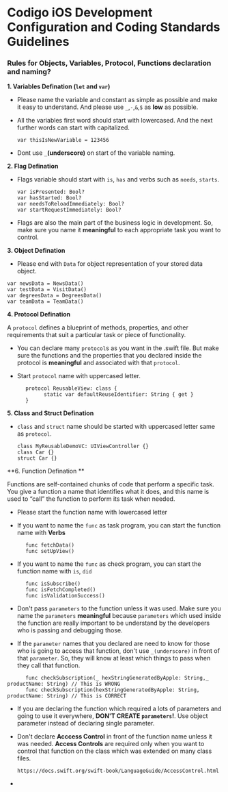 # Codigo iOS Development Configuration and Coding Standards Guidelines

### Rules for Objects, Variables, Protocol, Functions declaration and naming? 

**1. Variables Defination (`let` and `var`)**

- Please name the variable and constant as simple as possible and make it easy to understand. And please use `_`,`-`,`&`,`$` as **low** as possible.

- All the variables first word should start with lowercased. And the next further words can start with capitalized.

      var thisIsNewVariable = 123456

- Dont use `_`**(underscore)** on start of the variable naming.


**2. Flag Defination**

- Flags variable should start with `is`, `has` and verbs such as `needs`, `starts`.  

      var isPresented: Bool?
      var hasStarted: Bool?
      var needsToReloadImmediately: Bool?
      var startRequestImmediately: Bool?

- Flags are also the main part of the business logic in development. So, make sure you name it **meaningful** to each appropriate task you want to control.
      

**3. Object Defination**

- Please end with `Data` for object representation of your stored data object.
```
var newsData = NewsData()
var testData = VisitData()
var degreesData = DegreesData()
var teamData = TeamData()
```

**4. Protocol Defination**

A `protocol` defines a blueprint of methods, properties, and other requirements that suit a particular task or piece of functionality.

- You can declare many `protocol`s as you want in the .swift file. But make sure the functions and the properties that you declared inside the protocol is **meaningful** and associated with that `protocol`.

- Start `protocol` name with uppercased letter.
```
      protocol ReusableView: class {
            static var defaultReuseIdentifier: String { get }
      }
```

**5. Class and Struct Defination**

- `class` and `struct` name should be started with uppercased letter same as `protocol`.

      class MyReusableDemoVC: UIViewController {}
      class Car {}
      struct Car {}
      
**6. Function Defination **

Functions are self-contained chunks of code that perform a specific task. You give a function a name that identifies what it does, and this name is used to “call” the function to perform its task when needed.

- Please start the function name with lowercased letter

- If you want to name the `func` as task program, you can start the function name with **Verbs**
```
      func fetchData()
      func setUpView()
```

- If you want to name the `func` as check program, you can start the function name with `is`, `did`
```   
      func isSubscribe()
      func isFetchCompleted()
      func isValidationSuccess()
```      

- Don't pass `parameters` to the function unless it was used. Make sure you name the `parameters` **meaningful** because `parameters` which used inside the function are really important to be understand by the developers who is passing and debugging those.


- If the `parameter` names that you declared are need to know for those who is going to access that function, don't use `_(underscore)` in front of that `parameter`. So, they will know at least which things to pass when they call that function.
```
      func checkSubscription(_ hexStringGeneratedByApple: String,_ productName: String) // This is WRONG
      func checkSubscription(hexStringGeneratedByApple: String, productName: String) // This is CORRECT
```

- If you are declaring the function which required a lots of parameters and going to use it everywhere, **DON'T CREATE `parameters`!**. Use object parameter instead of declaring single parameter.

- Don't declare **Acccess Control** in front of the function name unless it was needed. **Access Controls** are required only when you want to control that function on the class which was extended on many class files. 

      https://docs.swift.org/swift-book/LanguageGuide/AccessControl.html
      
- 





      

